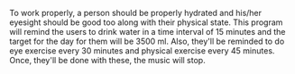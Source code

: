 To work properly, a person should be properly hydrated and his/her eyesight should be good too along with their physical state.
This program will remind the users to drink water in a time interval of 15 minutes and the target for the day for them will be 3500 ml.
Also, they'll be reminded to do eye exercise every 30 minutes and physical exercise every 45 minutes.
Once, they'll be done with these, the music will stop.
